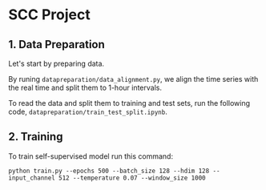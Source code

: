 # SCC Project

## 1. Data Preparation

Let's start by preparing data. 

By runing `datapreparation/data_alignment.py`, we align the time series with the real time and split them to 1-hour intervals.

To read the data and split them to training and test sets, run the following code, `datapreparation/train_test_split.ipynb`.

## 2. Training

To train self-supervised model run this command:
```train
python train.py --epochs 500 --batch_size 128 --hdim 128 --input_channel 512 --temperature 0.07 --window_size 1000
```
